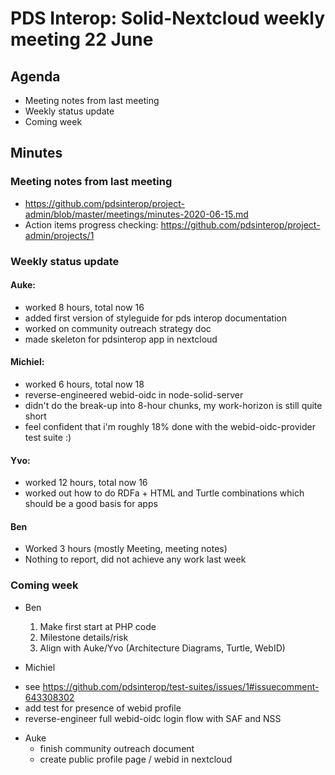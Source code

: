 # PDS Interop: Solid-Nextcloud weekly meeting 22 June


## Agenda

- Meeting notes from last meeting
- Weekly status update
- Coming week

## Minutes

### Meeting notes from last meeting
* https://github.com/pdsinterop/project-admin/blob/master/meetings/minutes-2020-06-15.md
* Action items progress checking: https://github.com/pdsinterop/project-admin/projects/1

### Weekly status update

#### Auke:
 * worked 8 hours, total now 16
 * added first version of styleguide for pds interop documentation
 * worked on community outreach strategy doc
 * made skeleton for pdsinterop app in nextcloud

#### Michiel:
 * worked 6 hours, total now 18
 * reverse-engineered webid-oidc in node-solid-server
 * didn't do the break-up into 8-hour chunks, my work-horizon is still quite short
 * feel confident that i'm roughly 18% done with the webid-oidc-provider test suite :)

#### Yvo:
 * worked 12 hours, total now 16
 * worked out how to do RDFa + HTML and Turtle combinations which should be a good basis for apps 

#### Ben
  - Worked 3 hours (mostly Meeting, meeting notes)
  - Nothing to report, did not achieve any work last week


### Coming week

- Ben
  1. Make first start at PHP code
  2. Milestone details/risk
  3. Align with Auke/Yvo (Architecture Diagrams, Turtle, WebID)

- Michiel
* see https://github.com/pdsinterop/test-suites/issues/1#issuecomment-643308302
* add test for presence of webid profile
* reverse-engineer full webid-oidc login flow with SAF and NSS

- Auke
  * finish community outreach document
  * create public profile page / webid in nextcloud

